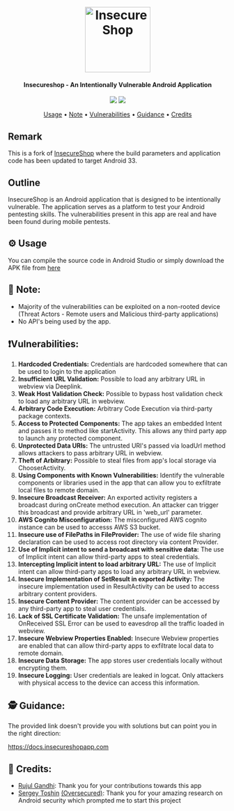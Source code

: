 <h1 align="center">
  <br>
  <a href="https://www.insecureshopapp.com"><img src="https://static.wixstatic.com/media/8e4f0c_a5f14156f091434da73524c2ac7c53d3~mv2.png/v1/fill/w_269,h_269,al_c,lg_1,q_85/logo.webp" width="150px" alt="InsecureShop"></a>
</h1>

<h4 align="center">Insecureshop - An Intentionally Vulnerable Android Application</h4>

<p align="center">
<a href="https://github.com/hax0rgb/InsecureShop/issues"><img src="https://img.shields.io/badge/contributions-welcome-brightgreen.svg?style=flat"></a>
<a href="https://github.com/hax0rgb/InsecureShop/releases"><img src="https://img.shields.io/github/v/release/hax0rgb/InsecureShop"></a>
</p>

<p align="center">
  <a href="#%EF%B8%8F-usage">Usage</a> •
  <a href="#-note">Note</a> •
  <a href="#%EF%B8%8Fvulnerabilities">Vulnerabilities</a> •
  <a href="#-guidance">Guidance</a> •
  <a href="#-credits">Credits</a>
</p>

## Remark

This is a fork of [InsecureShop](https://github.com/hax0rgb/InsecureShop) where the build parameters and application code has been updated to target Android 33.

## Outline

InsecureShop is an Android application that is designed to be intentionally vulnerable. The application serves as a platform to test your Android pentesting skills. The vulnerabilities present in this app are real and have been found during mobile pentests.

## ⚙️ Usage

You can compile the source code in Android Studio or simply download the APK file from [here](https://github.com/hax0rgb/InsecureShop/releases)

## 📌 Note:

* Majority of the vulnerabilities can be exploited on a non-rooted device (Threat Actors - Remote users and Malicious third-party applications)
* No API's being used by the app.

## ❗️Vulnerabilities:

1. **Hardcoded Credentials:** Credentials are hardcoded somewhere that can be used to login to the application
2. **Insufficient URL Validation:** Possible to load any arbitrary URL in webview via Deeplink.
3. **Weak Host Validation Check:** Possible to bypass host validation check to load any arbitrary URL in webview.
4. **Arbitrary Code Execution:** Arbitrary Code Execution via third-party package contexts.
5. **Access to Protected Components:** The app takes an embedded Intent and passes it to method like startActivity. This allows any third party app to launch any protected component.
6. **Unprotected Data URIs:** The untrusted URI's passed via loadUrl method allows attackers to pass arbitrary URL in webview.
7. **Theft of Arbitrary:** Possible to steal files from app's local storage via ChooserActivity.
8. **Using Components with Known Vulnerabilities:** Identify the vulnerable components or libraries used in the app that can allow you to exfiltrate local files to remote domain.
9. **Insecure Broadcast Receiver:** An exported activity registers a broadcast during onCreate method execution. An attacker can trigger this broadcast and provide arbitrary URL in 'web_url' parameter.
10. **AWS Cognito Misconfiguration:** The misconfigured AWS cognito instance can be used to accesss AWS S3 bucket.
11. **Insecure use of FilePaths in FileProvider:** The use of wide file sharing declaration can be used to access root directory via content Provider.
12. **Use of Implicit intent to send a broadcast with sensitive data:** The use of Implicit intent can allow third-party apps to steal credentials.
13. **Intercepting Implicit intent to load arbitrary URL:** The use of Implicit intent can allow third-party apps to load any arbitrary URL in webview.
14. **Insecure Implementation of SetResult in exported Activity:** The insecure implementation used in ResultActivity can be used to access arbitrary content providers.
15. **Insecure Content Provider:** The content provider can be accessed by any third-party app to steal user credentials.
16. **Lack of SSL Certificate Validation:** The unsafe implementation of OnReceived SSL Error can be used to eavesdrop all the traffic loaded in webview.
17. **Insecure Webview Properties Enabled:** Insecure Webview properties are enabled that can allow third-party apps to exfiltrate local data to remote domain.
18. **Insecure Data Storage:** The app stores user credentials locally without encrypting them.
19. **Insecure Logging:** User credentials are leaked in logcat. Only attackers with physical access to the device can access this information.

## 🕵 Guidance:

The provided link doesn't provide you with solutions but can point you in the right direction:

https://docs.insecureshopapp.com

## 🙌 Credits:

* [Rujul Gandhi](https://www.linkedin.com/in/rujul-gandhi-3953337a/): Thank you for your contributions towards this app
* [Sergey Toshin](https://twitter.com/_bagipro) [(Oversecured)](https://oversecured.com): Thank you for your amazing research on Android security which prompted me to start this project
